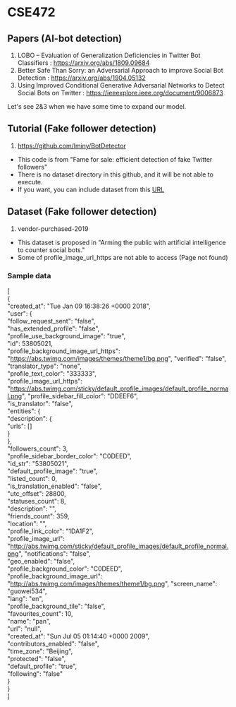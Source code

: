 # CSE472

## Papers (AI-bot detection)

1. LOBO – Evaluation of Generalization Deficiencies in Twitter Bot Classifiers : https://arxiv.org/abs/1809.09684
2. Better Safe Than Sorry: an Adversarial Approach to improve Social Bot Detection : https://arxiv.org/abs/1904.05132
3. Using Improved Conditional Generative Adversarial Networks to Detect Social Bots on Twitter : https://ieeexplore.ieee.org/document/9006873

Let's see 2&3 when we have some time to expand our model.

## Tutorial (Fake follower detection)
1. https://github.com/lminy/BotDetector
+ This code is from "Fame for sale: efficient detection of fake Twitter followers"
+ There is no dataset directory in this github, and it will be not able to execute.
+ If you want, you can include dataset from this [URL](https://botometer.osome.iu.edu/bot-repository/datasets/cresci-2015/cresci-2015.csv.tar.gz)

## Dataset (Fake follower detection)
1. vendor-purchased-2019
+ This dataset is proposed in "Arming the public with artificial intelligence to counter social bots."
+ Some of profile_image_url_https are not able to access (Page not found)

### Sample data
[                                                                               
    {                                                                           
        "created_at": "Tue Jan 09 16:38:26 +0000 2018",                         
        "user": {                                                               
            "follow_request_sent": "false",                                     
            "has_extended_profile": "false",                                    
            "profile_use_background_image": "true",                             
            "id": 53805021,                                                     
            "profile_background_image_url_https": "https://abs.twimg.com/images/themes/theme1/bg.png",
            "verified": "false",                                                
            "translator_type": "none",                                          
            "profile_text_color": "333333",                                     
            "profile_image_url_https": "https://abs.twimg.com/sticky/default_profile_images/default_profile_normal.png",
            "profile_sidebar_fill_color": "DDEEF6",                             
            "is_translator": "false",                                           
            "entities": {                                                       
                "description": {                                                
                    "urls": []                                                  
                }                                                               
            },                                                                  
            "followers_count": 3,                                               
            "profile_sidebar_border_color": "C0DEED",                           
            "id_str": "53805021",                                               
            "default_profile_image": "true",                                    
            "listed_count": 0,                                                  
            "is_translation_enabled": "false",                                  
            "utc_offset": 28800,                                                
            "statuses_count": 8,                                                
            "description": "",                                                  
            "friends_count": 359,                                               
            "location": "",                                                     
            "profile_link_color": "1DA1F2",                                     
            "profile_image_url": "http://abs.twimg.com/sticky/default_profile_images/default_profile_normal.png",
            "notifications": "false",                                           
            "geo_enabled": "false",                                             
            "profile_background_color": "C0DEED",                               
            "profile_background_image_url": "http://abs.twimg.com/images/themes/theme1/bg.png",
            "screen_name": "guowei534",                                         
            "lang": "en",                                                       
            "profile_background_tile": "false",                                 
            "favourites_count": 10,                                             
            "name": "pan",                                                      
            "url": "null",                                                      
            "created_at": "Sun Jul 05 01:14:40 +0000 2009",                     
            "contributors_enabled": "false",                                    
            "time_zone": "Beijing",                                             
            "protected": "false",                                               
            "default_profile": "true",                                          
            "following": "false"                                                
        }                                                                       
    }                                                                           
]                
